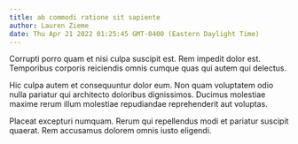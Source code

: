 ```yaml
---
title: ab commodi ratione sit sapiente
author: Lauren Zieme
date: Thu Apr 21 2022 01:25:45 GMT-0400 (Eastern Daylight Time)
---
```

Corrupti porro quam et nisi culpa suscipit est. Rem impedit dolor est. Temporibus corporis reiciendis omnis cumque quas qui autem qui delectus.

 Hic culpa autem et consequuntur dolor eum. Non quam voluptatem odio nulla pariatur qui architecto doloribus dignissimos. Ducimus molestiae maxime rerum illum molestiae repudiandae reprehenderit aut voluptas.

 Placeat excepturi numquam. Rerum qui repellendus modi et pariatur suscipit quaerat. Rem accusamus dolorem omnis iusto eligendi.